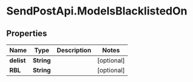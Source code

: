 # SendPostApi.ModelsBlacklistedOn

## Properties
Name | Type | Description | Notes
------------ | ------------- | ------------- | -------------
**delist** | **String** |  | [optional] 
**RBL** | **String** |  | [optional] 


